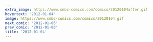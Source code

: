 ```yaml
---
extra_image: https://www.smbc-comics.com/comics/20120104after.gif
hovertext: '2012-01-04'
image: https://www.smbc-comics.com/comics/20120104.gif
next_comic: '2012-01-05'
prev_comic: '2012-01-03'
title: '2012-01-04'
---
```


